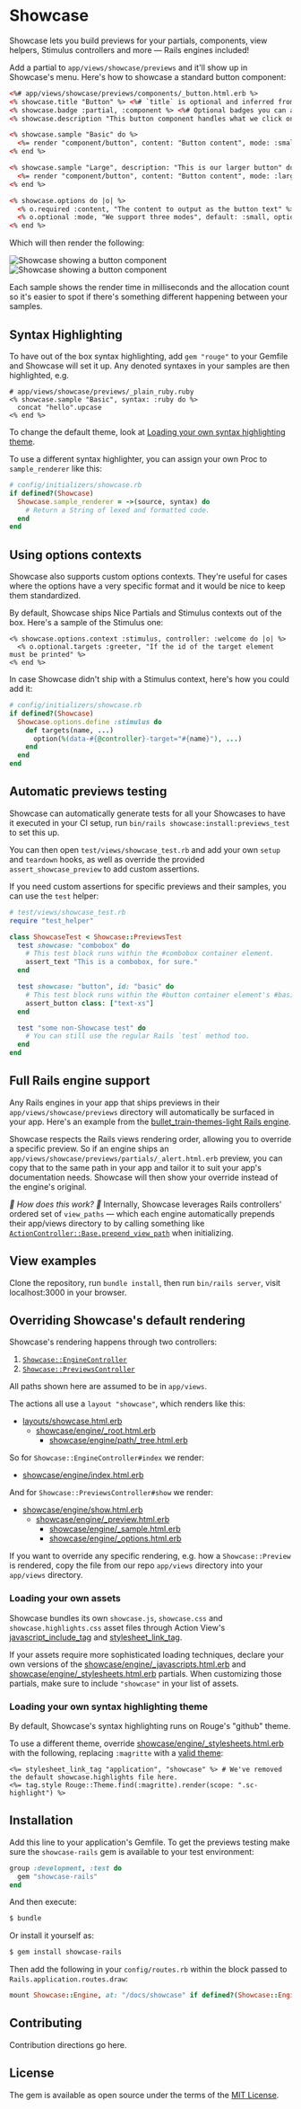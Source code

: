 # Showcase

Showcase lets you build previews for your partials, components, view helpers, Stimulus controllers and more — Rails engines included!

Add a partial to `app/views/showcase/previews` and it'll show up in Showcase's menu. Here's how to showcase a standard button component:

```html
<%# app/views/showcase/previews/components/_button.html.erb %>
<% showcase.title "Button" %> <%# `title` is optional and inferred from the filename, by default. %>
<% showcase.badge :partial, :component %> <%# Optional badges you can add to further clarify the type of the showcase. %>
<% showcase.description "This button component handles what we click on" %>

<% showcase.sample "Basic" do %>
  <%= render "component/button", content: "Button content", mode: :small %>
<% end %>

<% showcase.sample "Large", description: "This is our larger button" do %>
  <%= render "component/button", content: "Button content", mode: :large %>
<% end %>

<% showcase.options do |o| %>
  <% o.required :content, "The content to output as the button text" %>
  <% o.optional :mode, "We support three modes", default: :small, options: %i[ small medium large ] %>
<% end %>
```

Which will then render the following:

![](/readme/example-light.png?raw=true "Showcase showing a button component")
![](/readme/example-dark.png?raw=true "Showcase showing a button component")

Each sample shows the render time in milliseconds and the allocation count so it's easier to spot if there's something different happening between your samples.

## Syntax Highlighting

To have out of the box syntax highlighting, add `gem "rouge"` to your Gemfile and Showcase will set it up. Any denoted syntaxes in your samples are then highlighted, e.g.

```erb
# app/views/showcase/previews/_plain_ruby.ruby
<% showcase.sample "Basic", syntax: :ruby do %>
  concat "hello".upcase
<% end %>
```

To change the default theme, look at [Loading your own syntax highlighting theme](#loading-your-own-syntax-highlighting-theme).

To use a different syntax highlighter, you can assign your own Proc to `sample_renderer` like this:

```ruby
# config/initializers/showcase.rb
if defined?(Showcase)
  Showcase.sample_renderer = ->(source, syntax) do
    # Return a String of lexed and formatted code.
  end
end
```

## Using options contexts

Showcase also supports custom options contexts. They're useful for cases where the options have a very specific format and it would be nice to keep them standardized.

By default, Showcase ships Nice Partials and Stimulus contexts out of the box. Here's a sample of the Stimulus one:

```erb
<% showcase.options.context :stimulus, controller: :welcome do |o| %>
  <% o.optional.targets :greeter, "If the id of the target element must be printed" %>
<% end %>
```

In case Showcase didn't ship with a Stimulus context, here's how you could add it:

```ruby
# config/initializers/showcase.rb
if defined?(Showcase)
  Showcase.options.define :stimulus do
    def targets(name, ...)
      option(%(data-#{@controller}-target="#{name}"), ...)
    end
  end
end
```

## Automatic previews testing

Showcase can automatically generate tests for all your Showcases to have it executed in your CI setup, run `bin/rails showcase:install:previews_test` to set this up.

 You can then open `test/views/showcase_test.rb` and add your own `setup` and `teardown` hooks, as well as override the provided `assert_showcase_preview` to add custom assertions.

If you need custom assertions for specific previews and their samples, you can use the `test` helper:

```ruby
# test/views/showcase_test.rb
require "test_helper"

class ShowcaseTest < Showcase::PreviewsTest
  test showcase: "combobox" do
    # This test block runs within the #combobox container element.
    assert_text "This is a combobox, for sure."
  end

  test showcase: "button", id: "basic" do
    # This test block runs within the #button container element's #basic sample.
    assert_button class: ["text-xs"]
  end

  test "some non-Showcase test" do
    # You can still use the regular Rails `test` method too.
  end
end
```

## Full Rails engine support

Any Rails engines in your app that ships previews in their `app/views/showcase/previews` directory will automatically be surfaced in your app. Here's an example from the [bullet_train-themes-light Rails engine](https://github.com/bullet-train-co/bullet_train-core/tree/main/bullet_train-themes-light/app/views/showcase/previews).

Showcase respects the Rails views rendering order, allowing you to override a specific preview. So if an engine ships an `app/views/showcase/previews/partials/_alert.html.erb` preview, you can copy that to the same path in your app and tailor it to suit your app's documentation needs. Showcase will then show your override instead of the engine's original.

_📖 How does this work? 📖_ Internally, Showcase leverages Rails controllers' ordered set of `view_paths` — which each engine automatically prepends their app/views directory to by calling something like [`ActionController::Base.prepend_view_path`](https://github.com/rails/rails/blob/e78ed07e008676752b2ed2cff97e74b31ffacaf5/railties/lib/rails/engine.rb#L606) when initializing.

## View examples

Clone the repository, run `bundle install`, then run `bin/rails server`, visit localhost:3000 in your browser.

## Overriding Showcase's default rendering

Showcase's rendering happens through two controllers:

1. [`Showcase::EngineController`](app/controllers/showcase/engine_controller.rb)
1. [`Showcase::PreviewsController`](app/controllers/showcase/previews_controller.rb)

All paths shown here are assumed to be in `app/views`.

The actions all use a `layout "showcase"`, which renders like this:

- [layouts/showcase.html.erb](app/views/layouts/showcase.html.erb)
  - [showcase/engine/_root.html.erb](app/views/showcase/engine/_root.html.erb)
    - [showcase/engine/path/_tree.html.erb](app/views/showcase/engine/path/_tree.html.erb)

So for `Showcase::EngineController#index` we render:

- [showcase/engine/index.html.erb](app/views/showcase/engine/index.html.erb)

And for `Showcase::PreviewsController#show` we render:

- [showcase/engine/show.html.erb](app/views/showcase/engine/show.html.erb)
  - [showcase/engine/_preview.html.erb](app/views/showcase/engine/_preview.html.erb)
    - [showcase/engine/_sample.html.erb](app/views/showcase/engine/_sample.html.erb)
    - [showcase/engine/_options.html.erb](app/views/showcase/engine/_options.html.erb)

If you want to override any specific rendering, e.g. how a `Showcase::Preview` is rendered,
copy the file from our repo `app/views` directory into your `app/views` directory.

### Loading your own assets

Showcase bundles its own `showcase.js`, `showcase.css` and `showcase.highlights.css` asset files through
Action View's [javascript_include_tag][] and [stylesheet_link_tag][].

If your assets require more sophisticated loading techniques, declare your own
versions of the [showcase/engine/_javascripts.html.erb][] and
[showcase/engine/_stylesheets.html.erb][] partials. When customizing those
partials, make sure to include `"showcase"` in your list of assets.

[javascript_include_tag]: https://edgeapi.rubyonrails.org/classes/ActionView/Helpers/AssetTagHelper.html#method-i-javascript_include_tag
[stylesheet_link_tag]: https://edgeapi.rubyonrails.org/classes/ActionView/Helpers/AssetTagHelper.html#method-i-stylesheet_link_tag
[showcase/engine/_javascripts.html.erb]: ./showcase/engine/_javascripts.html.erb
[showcase/engine/_stylesheets.html.erb]: ./showcase/engine/_stylesheets.html.erb

### Loading your own syntax highlighting theme

By default, Showcase's syntax highlighting runs on Rouge's "github" theme.

To use a different theme, override [showcase/engine/_stylesheets.html.erb][] with the following, replacing `:magritte` with a [valid theme](rouge-themes):

```erb
<%= stylesheet_link_tag "application", "showcase" %> # We've removed the default showcase.highlights file here.
<%= tag.style Rouge::Theme.find(:magritte).render(scope: ".sc-highlight") %>
```

[rouge-themes]: https://github.com/rouge-ruby/rouge/tree/master/lib/rouge/themes

## Installation

Add this line to your application's Gemfile. To get the previews testing make sure the `showcase-rails` gem is available to your test environment:

```ruby
group :development, :test do
  gem "showcase-rails"
end
```

And then execute:
```bash
$ bundle
```

Or install it yourself as:
```bash
$ gem install showcase-rails
```

Then add the following in your `config/routes.rb` within the block passed to `Rails.application.routes.draw`:

```ruby
mount Showcase::Engine, at: "/docs/showcase" if defined?(Showcase::Engine)
```

## Contributing
Contribution directions go here.

## License
The gem is available as open source under the terms of the [MIT License](https://opensource.org/licenses/MIT).
